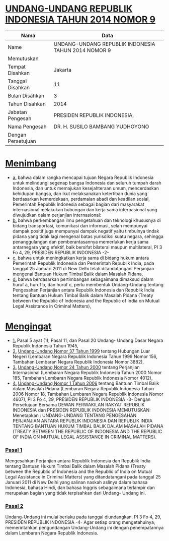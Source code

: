 # [UNDANG-UNDANG REPUBLIK INDONESIA TAHUN 2014 NOMOR 9](http://example.org/legal/document/uu/2014/9)

| Nama | Data |
| ------ | ----- |
|Name|UNDANG-UNDANG REPUBLIK INDONESIA TAHUN 2014 NOMOR 9|
|Memutuskan||
|Tempat Disahkan|Jakarta|
|Tanggal Disahkan|11|
|Bulan Disahkan|3|
|Tahun Disahkan|2014|
|Jabatan Pengesah|PRESIDEN REPUBLIK INDONESIA,|
|Nama Pengesah|DR. H. SUSILO BAMBANG YUDHOYONO|
|Dengan Persetujuan||
# [Menimbang](http://example.org/legal/document/uu/2014/9/menimbang)

* [a.](http://example.org/legal/document/uu/2014/9/menimbang/point/a) bahwa dalam rangka mencapai tujuan Negara Republik Indonesia untuk melindungi segenap bangsa Indonesia dan seluruh tumpah darah Indonesia, dan untuk memajukan kesejahteraan umum, mencerdaskan kehidupan bangsa, dan ikut melaksanakan ketertiban dunia yang berdasarkan kemerdekaan, perdamaian abadi dan keadilan sosial, Pemerintah Republik Indonesia sebagai bagian dari masyarakat internasional melakukan hubungan dan kerja sama internasional yang diwujudkan dalam perjanjian internasional:
* [b.](http://example.org/legal/document/uu/2014/9/menimbang/point/b) bahwa perkembangan ilmu pengetahuan dan teknologi khususnya di bidang transportasi, komunikasi dan informasi, selan mempunyai dampak positif juga mempunyai dampak negatif yaitu timbulnya tindak pidana yang tidak lagi mengenal batas yurisdiksi suatu negara, sehingga penanggulangan dan pemberantasannya memerlukan kerja sama antarnegara yang efektif, baik bersifat bilateral maupun multilateral, PI 3 Fo 4, 29, PRESIDEN REPUBLIK INDONESIA -2-
* [c.](http://example.org/legal/document/uu/2014/9/menimbang/point/c) bahwa untuk meningkatkan kerja sama di bidang hukum antara Pemerintah Republik Indonesia dan Pemerintah Republik India, pada tanggal 25 Januari 2011 di New Delhi telah ditandatangani Perjanjian mengenai Bantuan Hukum Timbal Balik dalam Masalah Pidana,
* [d.](http://example.org/legal/document/uu/2014/9/menimbang/point/d) bahwa berdasarkan pertimbangan sebagaimana dimaksud dalam huruf a, huruf b, dan huruf c, perlu membentuk Undang-Undang tentang Pengesahan Perjanjian antara Republik Indonesia dan Republik India tentang Bantuan Hukum Timbal Balik dalam Masalah Pidana (Treaty between the Republic of Indonesia and the Republic of India on Mutual Legal Assistance in Criminal Matters),
# [Mengingat](http://example.org/legal/document/uu/2014/9/mengingat)

* [1.](http://example.org/legal/document/uu/2014/9/mengingat/point/0001) Pasal 5 ayat (1), Pasal 11, dan Pasal 20 Undang- Undang Dasar Negara Republik Indonesia Tahun 1945,
* [2.](http://example.org/legal/document/uu/2014/9/mengingat/point/0002) [Undang-Undang Nomor 37 Tahun 1999](http://example.org/legal/document/uu/1999/37) tentang Hubungan Luar Negeri (Lembaran Negara Republik Indonesia Tahun 1999 Nomor 156, Tambahan Lembaran Negara Republik Indonesia Nomor 3882),
* [3.](http://example.org/legal/document/uu/2014/9/mengingat/point/0003) [Undang-Undang Nomor 24 Tahun 2000](http://example.org/legal/document/uu/2000/24) tentang Perjanjian Internasional (Lembaran Negara Republik Indonesia Tahun 2000 Nomor 185, Tambahan Lembaran Negara Republik Indonesia Nomor 4012),
* [4.](http://example.org/legal/document/uu/2014/9/mengingat/point/0004) [Undang-Undang Nomor 1 Tahun 2006](http://example.org/legal/document/uu/2006/1) tentang Bantuan Timbal Balik dalam Masalah Pidana (Lembaran Negara Republik Indonesia Tahun 2006 Nomor 18, Tambahan Lembaran Negara Republik Indonesia Nomor 4607), PI 3 Fo 4, 29, PRESIDEN REPUBLIK INDONESIA -3- Dengan Persetujuan Bersama DEWAN PERWAKILAN RAKYAT REPUBLIK INDONESIA dan PRESIDEN REPUBLIK INDONESIA MEMUTUSKAN: Menetapkan : UNDANG-UNDANG TENTANG PENGESAHAN PERJANJIAN ANTARA REPUBLIK INDONESIA DAN REPUBLIK INDIA TENTANG BANTUAN HUKUM TIMBAL BALIK DALAM MASALAH PIDANA (TREATY BETWEEN THE REPUBLIC OF INDONESIA AND THE REPUBLIC OF INDIA ON MUTUAL LEGAL ASSISTANCE IN CRIMINAL MATTERS).

### [Pasal 1](http://example.org/legal/document/uu/2014/9/pasal/0001)
Mengesahkan Perjanjian antara Republik Indonesia dan Republik India tentang Bantuan Hukum Timbal Balik dalam Masalah Pidana (Treaty between the Republic of Indonesia and the Republic of India on Mutual Legal Assistance in Criminal Matters) yang ditandatangani pada tanggal 25 Januari 2011 di New Delhi yang salinan naskah aslinya dalam bahasa Indonesia, bahasa Hindi, dan bahasa Inggris sebagaimana terlampir dan merupakan bagian yang tidak terpisahkan dari Undang- Undang ini.


### [Pasal 2](http://example.org/legal/document/uu/2014/9/pasal/0002)
Undang-Undang ini mulai berlaku pada tanggal diundangkan. PI 3 Fo 4, 29, PRESIDEN REPUBLIK INDONESIA -4- Agar setiap orang mengetahuinya, memerintahkan pengundangan Undang-Undang ini dengan penempatannya dalam Lembaran Negara Republik Indonesia.
